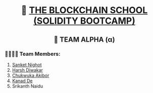<h1 align="center">🏫 <a href="https://theblockchainschool.io/">THE BLOCKCHAIN SCHOOL</a> <a href="https://soliditybootcamp.theblockchainschool.io/">(SOLIDITY BOOTCAMP)</a> </h1>

<h2 align="center">👬 TEAM ALPHA (α) </h2>

<h3>👨‍👨‍👦‍👦 Team Members: </h3>

1. [Sanket Nighot](http://github.com/sanketnighot "Sanket Nighot")
2. [Harsh Diwakar](http://github.com/harshy98 "Harsh Diwakar")
3. [Chukwuka Akibor](http://github.com/Chukwuka1488 "Chukwuka Akibor")
4. [Kanad De](https://github.com/CodingwithIITian007 "Kanad De")
5. Srikanth Naidu
